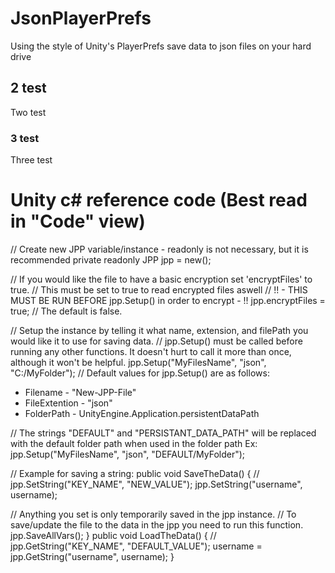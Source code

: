 # JsonPlayerPrefs
Using the style of Unity's PlayerPrefs save data to json files on your hard drive

## 2 test
Two test

### 3 test
Three test

# Unity c# reference code (Best read in "Code" view)
// Create new JPP variable/instance - readonly is not necessary, but it is recommended
private readonly JPP jpp = new();

// If you would like the file to have a basic encryption set 'encryptFiles' to true.
// This must be set to true to read encrypted files aswell
// !! - THIS MUST BE RUN BEFORE jpp.Setup() in order to encrypt - !!
jpp.encryptFiles = true; // The default is false.

// Setup the instance by telling it what name, extension, and filePath you would like it to use for saving data.
// jpp.Setup() must be called before running any other functions. It doesn't hurt to call it more than once, although it won't be helpful.
jpp.Setup("MyFilesName", "json", "C:/MyFolder");
// Default values for jpp.Setup() are as follows:
 * Filename      - "New-JPP-File"
 * FileExtention - "json"
 * FolderPath    - UnityEngine.Application.persistentDataPath


// The strings "DEFAULT" and "PERSISTANT_DATA_PATH" will be replaced with the default folder path when used in the folder path
Ex: jpp.Setup("MyFilesName", "json", "DEFAULT/MyFolder");
   
// Example for saving a string:
public void SaveTheData()
{
  // jpp.SetString("KEY_NAME", "NEW_VALUE");
  jpp.SetString("username", username);

  // Anything you set is only temporarily saved in the jpp instance.
  // To save/update the file to the data in the jpp you need to run this function.
  jpp.SaveAllVars();
}
public void LoadTheData()
{
  // jpp.GetString("KEY_NAME", "DEFAULT_VALUE");
  username = jpp.GetString("username", username);
}
